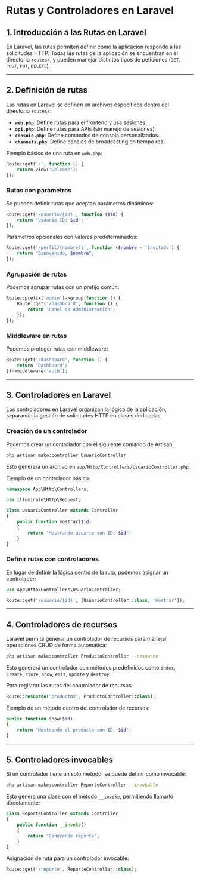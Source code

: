 # Rutas y Controladores en Laravel

## 1. Introducción a las Rutas en Laravel
En Laravel, las rutas permiten definir cómo la aplicación responde a las solicitudes HTTP. Todas las rutas de la aplicación se encuentran en el directorio `routes/`, y pueden manejar distintos tipos de peticiones (`GET`, `POST`, `PUT`, `DELETE`).

---

## 2. Definición de rutas
Las rutas en Laravel se definen en archivos específicos dentro del directorio `routes/`:

- **`web.php`**: Define rutas para el frontend y usa sesiones.
- **`api.php`**: Define rutas para APIs (sin manejo de sesiones).
- **`console.php`**: Define comandos de consola personalizados.
- **`channels.php`**: Define canales de broadcasting en tiempo real.

Ejemplo básico de una ruta en `web.php`:
```php
Route::get('/', function () {
    return view('welcome');
});
```

### Rutas con parámetros
Se pueden definir rutas que aceptan parámetros dinámicos:
```php
Route::get('/usuario/{id}', function ($id) {
    return "Usuario ID: $id";
});
```

Parámetros opcionales con valores predeterminados:
```php
Route::get('/perfil/{nombre?}', function ($nombre = 'Invitado') {
    return "Bienvenido, $nombre";
});
```

### Agrupación de rutas
Podemos agrupar rutas con un prefijo común:
```php
Route::prefix('admin')->group(function () {
    Route::get('/dashboard', function () {
        return 'Panel de Administración';
    });
});
```

### Middleware en rutas
Podemos proteger rutas con middleware:
```php
Route::get('/dashboard', function () {
    return 'Dashboard';
})->middleware('auth');
```

---

## 3. Controladores en Laravel
Los controladores en Laravel organizan la lógica de la aplicación, separando la gestión de solicitudes HTTP en clases dedicadas.

### Creación de un controlador
Podemos crear un controlador con el siguiente comando de Artisan:
```bash
php artisan make:controller UsuarioController
```

Esto generará un archivo en `app/Http/Controllers/UsuarioController.php`.

Ejemplo de un controlador básico:
```php
namespace App\Http\Controllers;

use Illuminate\Http\Request;

class UsuarioController extends Controller
{
    public function mostrar($id)
    {
        return "Mostrando usuario con ID: $id";
    }
}
```

### Definir rutas con controladores
En lugar de definir la lógica dentro de la ruta, podemos asignar un controlador:
```php
use App\Http\Controllers\UsuarioController;

Route::get('/usuario/{id}', [UsuarioController::class, 'mostrar']);
```

---

## 4. Controladores de recursos
Laravel permite generar un controlador de recursos para manejar operaciones CRUD de forma automática:
```bash
php artisan make:controller ProductoController --resource
```
Esto generará un controlador con métodos predefinidos como `index`, `create`, `store`, `show`, `edit`, `update` y `destroy`.

Para registrar las rutas del controlador de recursos:
```php
Route::resource('productos', ProductoController::class);
```

Ejemplo de un método dentro del controlador de recursos:
```php
public function show($id)
{
    return "Mostrando el producto con ID: $id";
}
```

---

## 5. Controladores invocables
Si un controlador tiene un solo método, se puede definir como invocable:
```bash
php artisan make:controller ReporteController --invokable
```

Esto genera una clase con el método `__invoke`, permitiendo llamarlo directamente:
```php
class ReporteController extends Controller
{
    public function __invoke()
    {
        return "Generando reporte";
    }
}
```

Asignación de ruta para un controlador invocable:
```php
Route::get('/reporte', ReporteController::class);
```